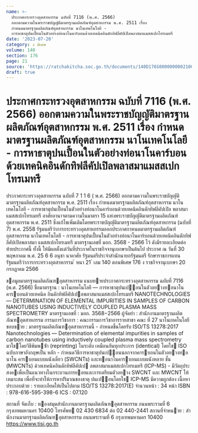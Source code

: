 ```yaml
---
name: >-
  ประกาศกระทรวงอุตสาหกรรม ฉบับที่ 7116 (พ.ศ. 2566)
  ออกตามความในพระราชบัญญัติมาตรฐานผลิตภัณฑ์อุตสาหกรรม พ.ศ. 2511 เรื่อง
  กำหนดมาตรฐานผลิตภัณฑ์อุตสาหกรรม นาโนเทคโนโลยี -
  การหาธาตุปนเปื้อนในตัวอย่างท่อนาโนคาร์บอนด้วยเทคนิคอินดักทิฟลีคัปเปิลพลาสมาแมสสเปกโทรเมทรี
date: '2023-07-20'
category: ง พิเศษ
volume: 140
section: 176
page: 21
source: 'https://ratchakitcha.soc.go.th/documents/140D176S0000000002100.pdf'
draft: true
---
```


# ประกาศกระทรวงอุตสาหกรรม ฉบับที่ 7116 (พ.ศ. 2566) ออกตามความในพระราชบัญญัติมาตรฐานผลิตภัณฑ์อุตสาหกรรม พ.ศ. 2511 เรื่อง กำหนดมาตรฐานผลิตภัณฑ์อุตสาหกรรม นาโนเทคโนโลยี - การหาธาตุปนเปื้อนในตัวอย่างท่อนาโนคาร์บอนด้วยเทคนิคอินดักทิฟลีคัปเปิลพลาสมาแมสสเปกโทรเมทรี

ประกาศกระทรวงอุตสาหกรรม ฉบับที่ 7 1 1 6 ( พ.ศ. 2566) ออกตามความในพระราชบัญญัติมาตรฐานผลิตภัณฑ์อุตสาหกรรม พ.ศ. 2511 เรื่อง กำหนดมาตรฐานผลิตภัณฑ์อุตสาหกรรม นาโนเทคโนโลยี - การหาธาตุปนเปื้อนในตัวอย่างท่อนาโนคาร์บอนด้วยเทคนิคอินดักทิฟลีคัปเปิล พลาสมาแมสสเปกโทรเมทรี อาศัยอานาจตามความในมาตรา 15 แห่งพระราชบัญญัติมาตรฐานผลิตภัณฑ์อุตสาหกรรม พ.ศ. 2511 ซึ่งแก้ไขเพิ่มเติมโดยพระราชบัญญัติมาตรฐานผลิตภัณฑ์อุตสาหกรรม (ฉบับที่ 7) พ.ศ. 2558 รัฐมนตรีว่าการกระทรวงอุตสาหกรรมออกประกาศกาหนดมาตรฐานผลิตภัณฑ์อุตสาหกรรม นาโนเทคโนโลยี - การหาธาตุปนเปื้อนในตัวอย่างท่อนาโนคาร์บอนด้วยเทคนิคอินดักทิฟลีคัปเปิลพลาสมา แมสสเปกโทรเมทรี มาตรฐานเลขที่ มอก. 3568 - 2566 ไว้ ดังมีรายละเอียดต่อ ท้ายประกาศนี้ ทั้งนี้ ให้มีผลตั้งแต่วันที่ประกาศในราชกิจจานุเบกษาเป็นต้นไป ประกาศ ณ วันที่ 30 พฤษภาคม พ.ศ. 25 6 6 อนุชา นาคาศัย รัฐมนตรีประจำสำนักนายกรัฐมนตรี รักษาราชการแทน รัฐมนตรีว่าการกระทรวงอุตสาหกรรม ้ หนา 21 ่ เลม 140 ตอนพิเศษ 176 ง ราชกิจจานุเบกษา 20 กรกฎาคม 2566

ขอมูลมาตรฐานผลิตภัณฑอุตสาหกรรม แนบทายประกาศกระทรวงอุตสาหกรรม ฉบับที่ 7116 (พ.ศ. 2566) ชื่อมาตรฐาน : นาโนเทคโนโลยี — การหาธาตุปนเปอนในตัวอยางทอนาโนคารบอนด้วยเทคนิค อินดักทิฟลีคัปเปลพลาสมาแมสสเปกโทรเมทรี NANOTECHNOLOGIES — DETERMINATION OF ELEMENTAL IMPURITIES IN SAMPLES OF CARBON NANOTUBES USING INDUCTIVELY COUPLED PLASMA MASS SPECTROMETRY มาตรฐานเลขที่ : มอก. 3568−2566 ผู้จัดทํา : สํานักงานมาตรฐานผลิตภัณฑอุตสาหกรรม กรรมการวิชาการ : คณะกรรมการวิชาการรายสาขา คณะ ที่ 27 นาโนเทคโนโลยี ขอบขาย : มาตรฐานผลิตภัณฑอุตสาหกรรมนี้ - กําหนดขึ้นโดยรับ ISO/TS 13278:2017 Nanotechnologies — Determination of elemental impurities in samples of carbon nanotubes using inductively coupled plasma mass spectrometry มาใชโดยวิธีพิมพซ้ํา (reprinting) ในระดับ เหมือนกันทุกประการ (identical) โดยใช ISO ฉบับภาษาอังกฤษเป็น หลัก - กําหนดวิธีการหาธาตุปนเปอนนอกจากคารบอนในตัวอยางทอนาโน คารบอนแบบผนังเดี่ยว (SWCNTs) และทอนาโนคารบอนแบบผนังหลาย ชั้น (MWCNTs) ด้วยเทคนิคอินดักทิฟลีคัปเป ลพลาสมาแมสสเปกโทรเมทรี (ICP-MS) - มีวัตถุประสงคเพื่อเป็นแนวทางในกระบวนการยอยและการเตรียมตัวอยาง SWCNT และ MWCNT ให้เหมาะสม เพื่อที่จะทําให้การหาปริมาณของธาตุ ปนเปอนโดยใช ICP-MS มีความถูกต้อง เนื้อหาประกอบด้วย : รายละเอียดให้เป็นไปตาม ISO/TS 13278:2017(E) จํานวนหน้า : 34 หน้า ISBN : 978-616-595-398-6 ICS : 07.120

สถานที่ จัดเก็บ : หองสมุดสํานักงานมาตรฐานผลิตภัณฑอุตสาหกรรม ถนนพระรามที่ 6 กรุงเทพมหานคร 10400 โทรศัพท 02 430 6834 ต่อ 02 440-2441 สถานที่จําหนาย : สํานักงานมาตรฐานผลิตภัณฑอุตสาหกรรม ถนนพระรามที่ 6 กรุงเทพมหานคร 10400 https://www.tisi.go.th
